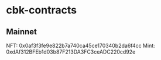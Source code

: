 # cbk-contracts

## Mainnet
NFT: 0x0af3f3fe9e822b7a740ca45ce170340b2da6f4cc
Mint: 0xdAf312BFEb1d03b87F213DA3FC3ceADC220cd92e
